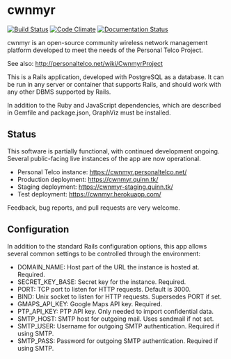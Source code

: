 cwnmyr
======

[![Build Status](https://quinn.tk/jenkins/job/cwnmyr/badge/icon)](https://quinn.tk/jenkins/job/cwnmyr/)
[![Code Climate](https://codeclimate.com/github/keeganquinn/cwnmyr/badges/gpa.svg)](https://codeclimate.com/github/keeganquinn/cwnmyr)
[![Documentation Status](http://inch-ci.org/github/keeganquinn/cwnmyr.svg?branch=master)](http://inch-ci.org/github/keeganquinn/cwnmyr)

cwnmyr is an open-source community wireless network management platform
developed to meet the needs of the Personal Telco Project.

See also: http://personaltelco.net/wiki/CwnmyrProject

This is a Rails application, developed with PostgreSQL as a database. It can
be run in any server or container that supports Rails, and should work with
any other DBMS supported by Rails.

In addition to the Ruby and JavaScript dependencies, which are described in
Gemfile and package.json, GraphViz must be installed.


Status
------

This software is partially functional, with continued development ongoing.
Several public-facing live instances of the app are now operational.

 * Personal Telco instance: https://cwnmyr.personaltelco.net/
 * Production deployment: https://cwnmyr.quinn.tk/
 * Staging deployment: https://cwnmyr-staging.quinn.tk/
 * Test deployment: https://cwnmyr.herokuapp.com/

Feedback, bug reports, and pull requests are very welcome.


Configuration
-------------

In addition to the standard Rails configuration options, this app allows
several common settings to be controlled through the environment:

 * DOMAIN_NAME: Host part of the URL the instance is hosted at. Required.
 * SECRET_KEY_BASE: Secret key for the instance. Required.
 * PORT: TCP port to listen for HTTP requests. Default is 3000.
 * BIND: Unix socket to listen for HTTP requests. Supersedes PORT if set.
 * GMAPS_API_KEY: Google Maps API key. Required.
 * PTP_API_KEY: PTP API key. Only needed to import confidential data.
 * SMTP_HOST: SMTP host for outgoing mail. Uses sendmail if not set.
 * SMTP_USER: Username for outgoing SMTP authentication. Required if using SMTP.
 * SMTP_PASS: Password for outgoing SMTP authentication. Required if using SMTP.
